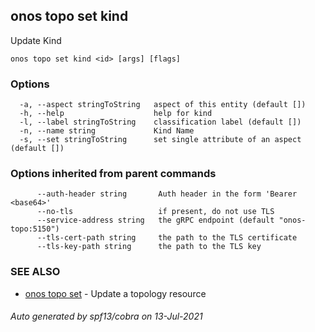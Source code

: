 ## onos topo set kind

Update Kind

```
onos topo set kind <id> [args] [flags]
```

### Options

```
  -a, --aspect stringToString   aspect of this entity (default [])
  -h, --help                    help for kind
  -l, --label stringToString    classification label (default [])
  -n, --name string             Kind Name
  -s, --set stringToString      set single attribute of an aspect (default [])
```

### Options inherited from parent commands

```
      --auth-header string       Auth header in the form 'Bearer <base64>'
      --no-tls                   if present, do not use TLS
      --service-address string   the gRPC endpoint (default "onos-topo:5150")
      --tls-cert-path string     the path to the TLS certificate
      --tls-key-path string      the path to the TLS key
```

### SEE ALSO

* [onos topo set](onos_topo_set.md)	 - Update a topology resource

###### Auto generated by spf13/cobra on 13-Jul-2021
